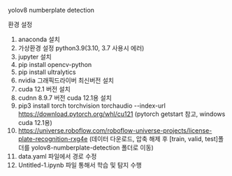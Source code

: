 yolov8 numberplate detection

환경 설정
1. anaconda 설치
2. 가상환경 설정 python3.9(3.10, 3.7 사용시 에러)
3. jupyter 설치
4. pip install opencv-python
5. pip install ultralytics
6. nvidia 그래픽드라이버 최신버전 설치
7. cuda 12.1 버전 설치
8. cudnn 8.9.7 버전 cuda 12.1용 설치
9. pip3 install torch torchvision torchaudio --index-url https://download.pytorch.org/whl/cu121 (pytorch getstart 참고, windows cuda 12.1용)
10. https://universe.roboflow.com/roboflow-universe-projects/license-plate-recognition-rxg4e (데이터 다운로드, 압축 해제 후 [train, valid, test]폴더를 yolov8-numberplate-detection 폴더로 이동)
11. data.yaml 파일에서 경로 수정
12. Untitled-1.ipynb 파일 통해서 학습 및 탐지 수행
